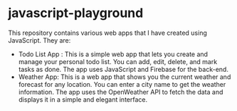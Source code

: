 # javascript-playground

This repository contains various web apps that I have created using JavaScript. They are:

- Todo List App : This is a simple web app that lets you create and manage your personal todo list. You can add, edit, delete, and mark tasks as done. The app uses JavaScript and Firebase for the back-end.
- Weather App: This is a web app that shows you the current weather and forecast for any location. You can enter a city name to get the weather information. The app uses the OpenWeather API to fetch the data and displays it in a simple and elegant interface.
